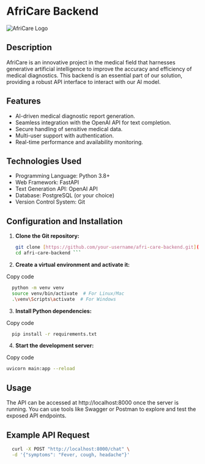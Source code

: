 # AfriCare Backend

![AfriCare Logo](link_to_logo.png)

## Description

AfriCare is an innovative project in the medical field that harnesses generative artificial intelligence to improve the accuracy and efficiency of medical diagnostics. This backend is an essential part of our solution, providing a robust API interface to interact with our AI model.

## Features

- AI-driven medical diagnostic report generation.
- Seamless integration with the OpenAI API for text completion.
- Secure handling of sensitive medical data.
- Multi-user support with authentication.
- Real-time performance and availability monitoring.

## Technologies Used

- Programming Language: Python 3.8+
- Web Framework: FastAPI
- Text Generation API: OpenAI API
- Database: PostgreSQL (or your choice)
- Version Control System: Git

## Configuration and Installation

1. **Clone the Git repository:**

   ```bash
   git clone [https://github.com/your-username/afri-care-backend.git](https://github.com/AfriCareAI/RestApi-healtcare.git)
   cd afri-care-backend ```

2. **Create a virtual environment and activate it:**

Copy code
```bash
  python -m venv venv
  source venv/bin/activate  # For Linux/Mac
  .\venv\Scripts\activate  # For Windows
```
3. **Install Python dependencies:**

Copy code
```bash
  pip install -r requirements.txt
```
4. **Start the development server:**

Copy code
```bash
uvicorn main:app --reload
```
## Usage
The API can be accessed at http://localhost:8000 once the server is running. You can use tools like Swagger or Postman to explore and test the exposed API endpoints.

## Example API Request
```bash
  curl -X POST "http://localhost:8000/chat" \
  -d '{"symptoms": "Fever, cough, headache"}'

```
